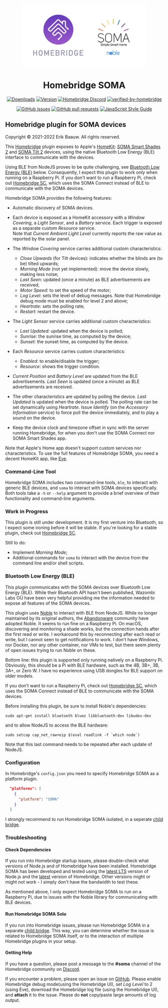 <p align="center">
  <img src="homebridge-soma.png" height="200px">  
</p>
<span align="center">

# Homebridge SOMA
[![Downloads](https://img.shields.io/npm/dt/homebridge-soma.svg)](https://www.npmjs.com/package/homebridge-soma)
[![Version](https://img.shields.io/npm/v/homebridge-soma.svg)](https://www.npmjs.com/package/homebridge-soma)
[![Homebridge Discord](https://img.shields.io/discord/432663330281226270?color=728ED5&logo=discord&label=discord)](https://discord.gg/yGvADWt)
[![verified-by-homebridge](https://badgen.net/badge/homebridge/verified/purple)](https://github.com/homebridge/homebridge/wiki/Verified-Plugins)

[![GitHub issues](https://img.shields.io/github/issues/ebaauw/homebridge-soma)](https://github.com/ebaauw/homebridge-soma/issues)
[![GitHub pull requests](https://img.shields.io/github/issues-pr/ebaauw/homebridge-soma)](https://github.com/ebaauw/homebridge-soma/pulls)
[![JavaScript Style Guide](https://img.shields.io/badge/code_style-standard-brightgreen.svg)](https://standardjs.com)

</span>

## Homebridge plugin for SOMA devices
Copyright © 2021-2022 Erik Baauw. All rights reserved.

This [Homebridge](https://github.com/homebridge/homebridge) plugin exposes
to Apple's [HomeKit](https://www.apple.com/ios/home/):
[SOMA Smart Shades 2](https://eu.somasmarthome.com) and
[SOMA Tilt 2](https://eu.somasmarthome.com/pages/smart-tilt) devices,
using the native Bluetooth Low Energy (BLE) interface to communicate with the
devices.

Using BLE from NodeJS proves to be quite challenging, see
[Bluetooth Low Energy (BLE)](bluetooth-low-energy-ble) below.
Consequently, I expect this plugin to work only when running on a Raspberry Pi.
If you don't want to run a Raspberry Pi, check out
[Homebridge SC](https://github.com/ebaauw/homebridge-sc), which uses the
SOMA Connect instead of BLE to communicate with the SOMA devices.

Homebridge SOMA provides the following features:
- Automatic discovery of SOMA devices.
- Each device is exposed as a HomeKit accessory with a _Window Covering_,
a _Light Sensor_, and a _Battery_ service.
Each trigger is exposed as a separate custom _Resource_ service.  
Note that _Current Ambient Light Level_ currently reports the raw value
as reported by the solar panel.

- The _Window Covering_ service carries additional custom characteristics:
  - _Close Upwards_ (for Tilt devices): indicates whether the blinds are (to be)
  tilted upwards;
  - _Morning Mode_ (not yet implemented): move the device slowly,
  making less noise;
  - _Last Seen_: updated (once a minute) as BLE advertisements are received;
  - _Motor Speed_: to set the speed of the motor;
  - _Log Level_: sets the level of debug messages.  Note that Homebridge debug
  mode must be enabled for level 2 and above;
  - _Heartrate_: sets the polling rate;
  - _Restart_: restart the device.


- The _Light Sensor_ service carries additional custom characteristics:
  - _Last Updated_: updated when the device is polled;
  - _Sunrise_: the sunrise time, as computed by the device;
  - _Sunset_: the sunset time, as computed by the device.


- Each _Resource_ service carries custom characteristics:
  - _Enabled_: to enable/disable the trigger;
  - _Resource_: shows the trigger condition.


- _Current Position_ and _Battery Level_ are updated from the BLE
advertisements.  _Last Seen_ is updated (once a minute) as BLE advertisements
are received.

- The other characteristics are updated by polling the device.
_Last Updated_ is updated when the device is polled.
The polling rate can be set dynamically using _Heartrate_.
Issue _Identify_ (on the _Accessory Information_ service) to force poll the
device immediately, and to play a sound on the device.

- Keep the device clock and timezone offset in sync with the server running
Homebridge, for when you don't use the SOMA Connect nor SOMA Smart Shades app.

Note that Apple's Home app doesn't support custom services nor characteristics.
To use the full features of Homebridge SOMA, you need a decent HomeKit app,
like [Eve](https://www.evehome.com/en-us/eve-app).

### Command-Line Tool
Homebridge SOMA includes two command-line tools, `ble`, to interact with generic
BLE devices, and `soma` to interact with SOMA devices specifically.
Both tools take a `-h` or `--help` argument to provide a brief overview of
their functionality and command-line arguments.

### Work in Progress
This plugin is still under development.
It is my first venture into Bluetooth, so I expect some ironing before it
will be stable.
If you're looking for a stable plugin, check out
[Homebridge SC](https://github.com/ebaauw/homebridge-sc).

Still to do:
- Implement _Morning Mode_;
- Additional commands for `soma` to interact with the device from the command
line and/or shell scripts.

### Bluetooth Low Energy (BLE)
This plugin communicates with the SOMA devices over Bluetooth Low Energy (BLE).
While their Bluetooth API hasn't been published,
Wazombi Labs OÜ have been very helpful providing me the information
needed to expose all features of the SOMA devices.

This plugin uses [Noble](https://github.com/abandonware/noble) to interact with
BLE from NodeJS.
While no longer maintained by its original authors, the
[Abandonware](https://abandonware.github.io) community have adopted Noble.
It seems to run fine on a Raspberry Pi.
On macOS, discovering and monitoring a shade works, but the connection hands
after the first read or write.
I workaround this by reconnecting after each read or write,
but I cannot seen to get notifications to work.
I don't have Windows, nor Docker, nor any other container, nor VMs to test, but
there seem plenty of open issues trying to run Noble on these.

Bottom line: this plugin is supported only running natively on a Raspberry Pi.
Obviously, this should be a Pi with BLE hardware, such as the 4B, 3B+, 3B, 3A+,
or Zero W.
I have no experience using USB dongles for BLE support on older models.

If you don't want to run a Raspberry Pi, check out
[Homebridge SC](https://github.com/ebaauw/homebridge-sc), which uses the
SOMA Connect instead of BLE to communicate with the SOMA devices.

Before installing this plugin, be sure to install Noble's dependencies:
```
sudo apt-get install bluetooth bluez libbluetooth-dev libudev-dev
```
and to allow NodeJS to access the BLE hardware:
```
sudo setcap cap_net_raw+eip $(eval readlink -f `which node`)
```
Note that this last command needs to be repeated after each update of NodeJS.

### Configuration
In Homebridge's `config.json` you need to specify Homebridge SOMA as a platform
plugin.
```json
  "platforms": [
    {
      "platform": "SOMA"
    }
  ]
```
I strongly recommend to run Homebridge SOMA isolated, in a seperate
[child bridge](https://github.com/homebridge/homebridge/wiki/Child-Bridges).

### Troubleshooting

#### Check Dependencies
If you run into Homebridge startup issues, please double-check what versions
of Node.js and of Homebridge have been installed.
Homebridge SOMA has been developed and tested using the
[latest LTS](https://nodejs.org/en/about/releases/) version of Node.js
and the [latest](https://www.npmjs.com/package/homebridge) version of Homebridge.
Other versions might or might not work - I simply don't have the bandwidth
to test these.

As mentioned above, I only expect Homebridge SOMA to run on a Raspberry Pi,
due to issues with the Noble library for communicating with BLE devices.

#### Run Homebridge SOMA Solo
If you run into Homebridge issues, please run Homebridge SOMA in a separate
[child bridge](https://github.com/homebridge/homebridge/wiki/Child-Bridges).
This way, you can determine whether the issue is related to Homebridge SOMA itself,
or to the interaction of multiple Homebridge plugins in your setup.

#### Getting Help
If you have a question, please post a message to the **#soma** channel of the
Homebridge community on [Discord](https://discord.gg/aCTWrqb).

If you encounter a problem, please open an issue on
[GitHub](https://github.com/ebaauw/homebridge-soma/issues).
Please enable Homebridge debug mode(using the Homebridge UI),
set _Log Level_ to 2 (using Eve),
download the Homebridge log file (using the Homebridge UI),
and **attach** it to the issue.
Please do **not** copy/paste large amounts of log output.
